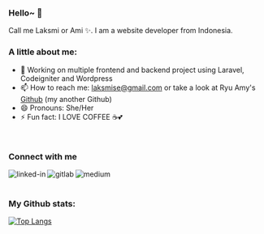 ### Hello~ 👋

Call me Laksmi or Ami ✨.
I am a website developer from Indonesia. 


### A little about me:
- 🔭 Working on multiple frontend and backend project using Laravel, Codeigniter and Wordpress
- 📫 How to reach me: laksmise@gmail.com or take a look at Ryu Amy's [Github](https://github.com/ryuamy) (my another Github)
- 😄 Pronouns: She/Her
- ⚡ Fun fact: I LOVE COFFEE ☕💕

<br>

### Connect with me
[<img align="left" alt="linked-in" src="https://img.shields.io/badge/LinkedIn-0077B5?style=for-the-badge&logo=linkedin&logoColor=white" />](https://www.linkedin.com/in/laksmi-setiawati)
[<img align="left" alt="gitlab" src="https://img.shields.io/badge/GitLab-330F63?style=for-the-badge&logo=gitlab&logoColor=white" />](https://gitlab.com/laksmisetiawati)
[<img align="left" alt="medium" src="https://img.shields.io/badge/Medium-12100E?style=for-the-badge&logo=medium&logoColor=white" />](https://medium.com/@laksmise)

<br>
<br>

### My Github stats:
[![Top Langs](https://github-readme-stats.vercel.app/api/top-langs/?username=laksmisetiawati&layout=compact&text_color=000&bg_color=fff)](https://github.com/anuraghazra/github-readme-stats)


<!--
**laksmisetiawati/laksmisetiawati** is a ✨ _special_ ✨ repository because its `README.md` (this file) appears on your GitHub profile.

Here are some ideas to get you started:

- 🔭 I’m currently working on ...
- 🌱 I’m currently learning ...
- 👯 I’m looking to collaborate on ...
- 🤔 I’m looking for help with ...
- 💬 Ask me about ...
- 📫 How to reach me: ...
- 😄 Pronouns: ...
- ⚡ Fun fact: ...
-->
